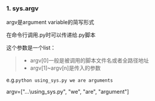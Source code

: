 ### 1. sys.argv
argv是argument variable的简写形式

在命令行调用.py时可以传递给.py脚本

这个参数是一个list：
> - argv[0]一般是被调用的脚本文件名或者全路径地址
> - argv[1]~argv[n]是传入的参数

e.g.`python using_sys.py we are arguments`

argv=["...\using_sys.py", "we", "are", "argument"]